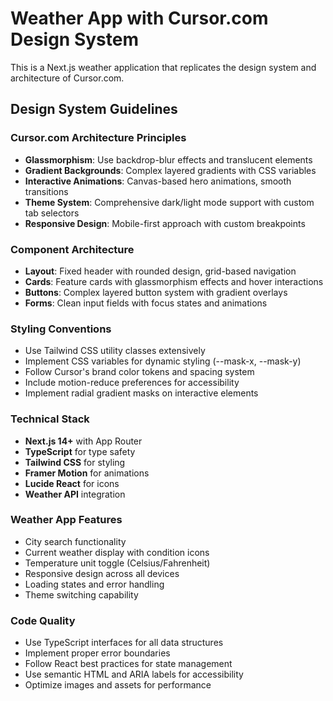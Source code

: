 <!-- Use this file to provide workspace-specific custom instructions to Copilot. For more details, visit https://code.visualstudio.com/docs/copilot/copilot-customization#_use-a-githubcopilotinstructionsmd-file -->

# Weather App with Cursor.com Design System

This is a Next.js weather application that replicates the design system and architecture of Cursor.com.

## Design System Guidelines

### Cursor.com Architecture Principles
- **Glassmorphism**: Use backdrop-blur effects and translucent elements
- **Gradient Backgrounds**: Complex layered gradients with CSS variables
- **Interactive Animations**: Canvas-based hero animations, smooth transitions
- **Theme System**: Comprehensive dark/light mode support with custom tab selectors
- **Responsive Design**: Mobile-first approach with custom breakpoints

### Component Architecture
- **Layout**: Fixed header with rounded design, grid-based navigation
- **Cards**: Feature cards with glassmorphism effects and hover interactions
- **Buttons**: Complex layered button system with gradient overlays
- **Forms**: Clean input fields with focus states and animations

### Styling Conventions
- Use Tailwind CSS utility classes extensively
- Implement CSS variables for dynamic styling (--mask-x, --mask-y)
- Follow Cursor's brand color tokens and spacing system
- Include motion-reduce preferences for accessibility
- Implement radial gradient masks on interactive elements

### Technical Stack
- **Next.js 14+** with App Router
- **TypeScript** for type safety
- **Tailwind CSS** for styling
- **Framer Motion** for animations
- **Lucide React** for icons
- **Weather API** integration

### Weather App Features
- City search functionality
- Current weather display with condition icons
- Temperature unit toggle (Celsius/Fahrenheit)
- Responsive design across all devices
- Loading states and error handling
- Theme switching capability

### Code Quality
- Use TypeScript interfaces for all data structures
- Implement proper error boundaries
- Follow React best practices for state management
- Use semantic HTML and ARIA labels for accessibility
- Optimize images and assets for performance

